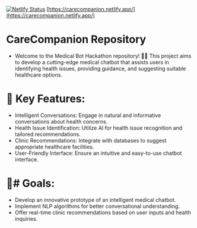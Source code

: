 [![Netlify Status](https://api.netlify.com/api/v1/badges/bd4708a9-67ba-42a7-84cd-dc8a0149a8d0/deploy-status)](https://app.netlify.com/sites/carecompanion/deploys)
[https://carecompanion.netlify.app/](https://carecompanion.netlify.app/)

# CareCompanion Repository

- Welcome to the Medical Bot Hackathon repository! 🏥🤖 This project aims to develop a cutting-edge medical chatbot that assists users in identifying health issues, providing guidance, and suggesting suitable healthcare options.

# 🚀 Key Features:

- Intelligent Conversations: Engage in natural and informative conversations about health concerns.
- Health Issue Identification: Utilize AI for health issue recognition and tailored recommendations.
- Clinic Recommendations: Integrate with databases to suggest appropriate healthcare facilities.
- User-Friendly Interface: Ensure an intuitive and easy-to-use chatbot interface.

# 🎯# Goals:

- Develop an innovative prototype of an intelligent medical chatbot.
- Implement NLP algorithms for better conversational understanding.
- Offer real-time clinic recommendations based on user inputs and health inquiries.
